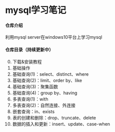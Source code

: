 # mysql学习笔记

#### 仓库介绍
利用mysql server在windows10平台上学习mysql

#### 仓库目录（持续更新中）
  0. 下载&安装教程  
  1. 基础操作
  2. 基础查询(1)：select、distinct、where
  3. 基础查询(2)：limit、order by、like
  4. 基础查询(3)：聚集函数
  5. 基础查询(4)：group by、having
  6. 多表查询(1)：with
  7. 多表查询(2)：自然连接、外连接
  8. 嵌套查询：in、exists
  9. 表的创建和删除：drop、truncate、delete
  10. 数据的插入和更新：insert、update、case-when





